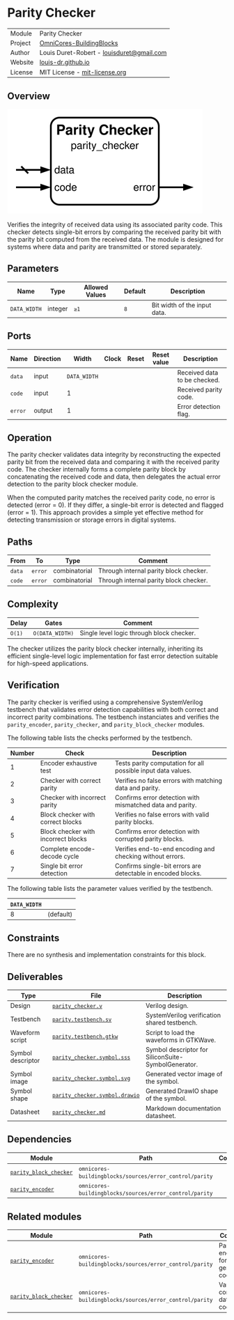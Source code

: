 # Parity Checker

|         |                                                                                  |
| ------- | -------------------------------------------------------------------------------- |
| Module  | Parity Checker                                                                   |
| Project | [OmniCores-BuildingBlocks](https://github.com/Louis-DR/OmniCores-BuildingBlocks) |
| Author  | Louis Duret-Robert - [louisduret@gmail.com](mailto:louisduret@gmail.com)         |
| Website | [louis-dr.github.io](https://louis-dr.github.io)                                 |
| License | MIT License - [mit-license.org](https://mit-license.org)                         |

## Overview

![parity_checker](parity_checker.symbol.svg)

Verifies the integrity of received data using its associated parity code. This checker detects single-bit errors by comparing the received parity bit with the parity bit computed from the received data. The module is designed for systems where data and parity are transmitted or stored separately.

## Parameters

| Name         | Type    | Allowed Values | Default | Description                  |
| ------------ | ------- | -------------- | ------- | ---------------------------- |
| `DATA_WIDTH` | integer | `≥1`           | `8`     | Bit width of the input data. |

## Ports

| Name    | Direction | Width        | Clock | Reset | Reset value | Description                  |
| ------- | --------- | ------------ | ----- | ----- | ----------- | ---------------------------- |
| `data`  | input     | `DATA_WIDTH` |       |       |             | Received data to be checked. |
| `code`  | input     | 1            |       |       |             | Received parity code.        |
| `error` | output    | 1            |       |       |             | Error detection flag.        |

## Operation

The parity checker validates data integrity by reconstructing the expected parity bit from the received data and comparing it with the received parity code. The checker internally forms a complete parity block by concatenating the received code and data, then delegates the actual error detection to the parity block checker module.

When the computed parity matches the received parity code, no error is detected (error = 0). If they differ, a single-bit error is detected and flagged (error = 1). This approach provides a simple yet effective method for detecting transmission or storage errors in digital systems.

## Paths

| From   | To      | Type          | Comment                                |
| ------ | ------- | ------------- | -------------------------------------- |
| `data` | `error` | combinatorial | Through internal parity block checker. |
| `code` | `error` | combinatorial | Through internal parity block checker. |

## Complexity

| Delay  | Gates           | Comment                                   |
| ------ | --------------- | ----------------------------------------- |
| `O(1)` | `O(DATA_WIDTH)` | Single level logic through block checker. |

The checker utilizes the parity block checker internally, inheriting its efficient single-level logic implementation for fast error detection suitable for high-speed applications.

## Verification

The parity checker is verified using a comprehensive SystemVerilog testbench that validates error detection capabilities with both correct and incorrect parity combinations. The testbench instanciates and verifies the `parity_encoder`, `parity_checker`, and `parity_block_checker` modules.

The following table lists the checks performed by the testbench.

| Number | Check                               | Description                                                  |
| ------ | ----------------------------------- | ------------------------------------------------------------ |
| 1      | Encoder exhaustive test             | Tests parity computation for all possible input data values. |
| 2      | Checker with correct parity         | Verifies no false errors with matching data and parity.      |
| 3      | Checker with incorrect parity       | Confirms error detection with mismatched data and parity.    |
| 4      | Block checker with correct blocks   | Verifies no false errors with valid parity blocks.           |
| 5      | Block checker with incorrect blocks | Confirms error detection with corrupted parity blocks.       |
| 6      | Complete encode-decode cycle        | Verifies end-to-end encoding and checking without errors.    |
| 7      | Single bit error detection          | Confirms single-bit errors are detectable in encoded blocks. |

The following table lists the parameter values verified by the testbench.

| `DATA_WIDTH` |           |
| ------------ | --------- |
| 8            | (default) |

## Constraints

There are no synthesis and implementation constraints for this block.

## Deliverables

| Type              | File                                                           | Description                                         |
| ----------------- | -------------------------------------------------------------- | --------------------------------------------------- |
| Design            | [`parity_checker.v`](parity_checker.v)                         | Verilog design.                                     |
| Testbench         | [`parity.testbench.sv`](parity.testbench.sv)                   | SystemVerilog verification shared testbench.        |
| Waveform script   | [`parity.testbench.gtkw`](parity.testbench.gtkw)               | Script to load the waveforms in GTKWave.            |
| Symbol descriptor | [`parity_checker.symbol.sss`](parity_checker.symbol.sss)       | Symbol descriptor for SiliconSuite-SymbolGenerator. |
| Symbol image      | [`parity_checker.symbol.svg`](parity_checker.symbol.svg)       | Generated vector image of the symbol.               |
| Symbol shape      | [`parity_checker.symbol.drawio`](parity_checker.symbol.drawio) | Generated DrawIO shape of the symbol.               |
| Datasheet         | [`parity_checker.md`](parity_checker.md)                       | Markdown documentation datasheet.                   |

## Dependencies

| Module                                            | Path                                                    | Comment |
| ------------------------------------------------- | ------------------------------------------------------- | ------- |
| [`parity_block_checker`](parity_block_checker.md) | `omnicores-buildingblocks/sources/error_control/parity` |         |
| [`parity_encoder`](parity_encoder.md)             | `omnicores-buildingblocks/sources/error_control/parity` |         |

## Related modules

| Module                                            | Path                                                    | Comment                              |
| ------------------------------------------------- | ------------------------------------------------------- | ------------------------------------ |
| [`parity_encoder`](parity_encoder.md)             | `omnicores-buildingblocks/sources/error_control/parity` | Parity encoder for generating codes. |
| [`parity_block_checker`](parity_block_checker.md) | `omnicores-buildingblocks/sources/error_control/parity` | Variant for combined data and code.  |
